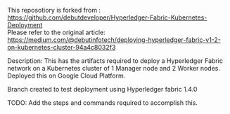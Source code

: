 This reposotiory is forked from : https://github.com/debutdeveloper/Hyperledger-Fabric-Kubernetes-Deployment <br/>
Please refer to the original article: https://medium.com/@debutinfotech/deploying-hyperledger-fabric-v1-2-on-kubernetes-cluster-94a4c8032f3

Description:
This has the artifacts required to deploy a Hyperledger Fabric network on a Kubernetes cluster of 1 Manager node and 2 Worker nodes.
Deployed this on Google Cloud Platform.

Branch created to test deployment using Hyperledger fabric 1.4.0

TODO:
Add the steps and commands required to accomplish this.
